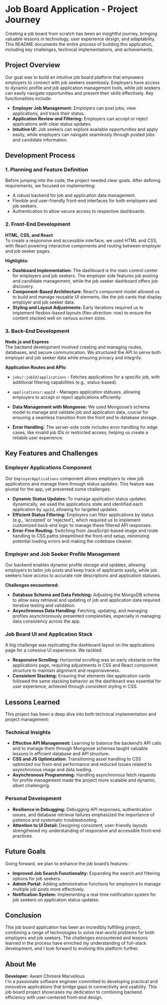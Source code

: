 # Job Board Application - Project Journey

Creating a job board from scratch has been an insightful journey, bringing valuable lessons in technology, user experience design, and adaptability. This README documents the entire process of building this application, including key challenges, technical implementations, and achievements.

## Project Overview

Our goal was to build an intuitive job board platform that empowers employers to connect with job seekers seamlessly. Employers have access to dynamic profile and job application management tools, while job seekers can easily navigate opportunities and present their skills effectively. Key functionalities include:

- **Employer Job Management:** Employers can post jobs, view applications, and track their status.
- **Application Review and Filtering:** Employers can accept or reject applications with clear status updates.
- **Intuitive UI:** Job seekers can explore available opportunities and apply easily, while employers can navigate seamlessly through posted jobs and candidate information.

## Development Process

### 1. Planning and Feature Definition

Before jumping into the code, the project needed clear goals. After defining requirements, we focused on implementing:

- A robust backend for job and application data management.
- Flexible and user-friendly front-end interfaces for both employers and job seekers.
- Authentication to allow secure access to respective dashboards.

### 2. Front-End Development

**HTML, CSS, and React**  
To create a responsive and accessible interface, we used HTML and CSS, with React powering interactive components and routing between employer and job seeker pages.

**Highlights:**

- **Dashboard Implementation:** The dashboard is the main control center for employers and job seekers. The employer side features job posting and candidate management, while the job seeker dashboard offers job discovery.
- **Component-Based Architecture:** React’s component model allowed us to build and manage reusable UI elements, like the job cards that display employer and job seeker data.
- **Styling and Layout Adjustments:** Early iterations required us to implement flexbox-based layouts (flex-direction: row) to ensure the content stacked well on various screen sizes.

### 3. Back-End Development

**Node.js and Express**  
The backend development involved creating and managing routes, databases, and secure communication. We structured the API to serve both employer and job seeker data while ensuring privacy and integrity.

**Application Routes and APIs:**

- `jobs/:jobId/applications` - Fetches applications for a specific job, with additional filtering capabilities (e.g., status-based).
- `applications/:appId` - Manages application statuses, allowing employers to accept or reject applications efficiently.

- **Data Management with Mongoose:** We used Mongoose’s schema model to manage and validate job and application data, crucial for ensuring a seamless transition from the front end to database storage.
- **Error Handling:** The server-side code includes error handling for edge cases, like invalid job IDs or restricted access, helping us create a reliable user experience.

## Key Features and Challenges

### Employer Applications Component

Our `EmployerApplications` component allows employers to view job applications and manage them through status updates. This feature was pivotal for the app, yet presented some challenges:

- **Dynamic Status Updates:** To manage application status updates dynamically, we used the applications state and identified each application by `appId`, allowing for targeted updates.
- **Efficient Status Filtering:** Employers can filter applications by status (e.g., ‘accepted’ or ‘rejected’), which required us to implement customized back-end logic to manage these filtered API responses.
- **Error-Free Routing:** Switching from JavaScript-based image and route handling to CSS paths streamlined the front-end setup, minimizing potential loading errors and making the codebase cleaner.

### Employer and Job Seeker Profile Management

Our backend enables dynamic profile storage and updates, allowing employers to tailor job posts and keep track of applicants easily, while job seekers have access to accurate role descriptions and application statuses.

**Challenges encountered:**

- **Database Schema and Data Fetching:** Adjusting the MongoDB schema to allow easy retrieval and updating of job and application data required iterative testing and validation.
- **Asynchronous Data Handling:** Fetching, updating, and managing profiles asynchronously presented complexities, especially in managing data consistency across the app.

### Job Board UI and Application Stack

A big challenge was replicating the dashboard layout on the applications page for a cohesive UI experience. We tackled:

- **Responsive Scrolling:** Horizontal scrolling was an early obstacle on the applications page, requiring adjustments in CSS and React component structure to maintain alignment and responsiveness.
- **Consistent Stacking:** Ensuring that elements like application cards followed the same stacking behavior as the dashboard was essential for user experience, achieved through consistent styling in CSS.

## Lessons Learned

This project has been a deep dive into both technical implementation and project management:

### Technical Insights

- **Effective API Management:** Learning to balance the backend’s API calls and to manage them through Mongoose schemas taught valuable lessons in efficient database and API structure.
- **CSS and JS Optimization:** Transitioning asset handling to CSS optimized our front-end performance and reduced issues related to asynchronous image and data loading.
- **Asynchronous Programming:** Handling asynchronous fetch requests for profile management made the project more scalable and dynamic, albeit challenging.

### Personal Development

- **Resilience in Debugging:** Debugging API responses, authentication issues, and database retrieval failures emphasized the importance of patience and systematic troubleshooting.
- **Attention to UI Detail:** Designing consistent, user-friendly layouts strengthened my understanding of responsive and accessible front-end practices.

## Future Goals

Going forward, we plan to enhance the job board’s features:

- **Improved Job Search Functionality:** Expanding the search and filtering options for job seekers.
- **Admin Portal:** Adding administrative functions for employers to manage multiple job posts more effectively.
- **Notification System:** Implementing a real-time notification system for job seekers on application status updates.

## Conclusion

This job board application has been an incredibly fulfilling project, combining a range of technologies to solve real-world problems for both employers and job seekers. The challenges encountered and lessons learned in the process have enriched my understanding of full-stack development, and I look forward to evolving this platform further.

## About Me

**Developer:** Awam Chimere Marvellous  
I'm a passionate software engineer committed to developing practical and innovative applications that bridge gaps in connectivity and usability. This job board project showcases my dedication to combining backend efficiency with user-centered front-end design.


